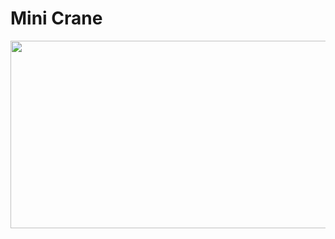 # Mini Crane

[<img src="https://img.youtube.com/vi/RU6kesIBMkw/hqdefault.jpg" width="600" height="300"
/>](https://www.youtube.com/embed/RU6kesIBMkw)
